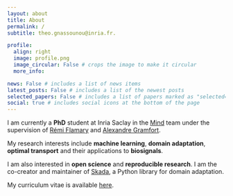 ```yaml
---
layout: about
title: About
permalink: /
subtitle: theo.gnassounou@inria.fr.

profile:
  align: right
  image: profile.png
  image_circular: False # crops the image to make it circular
  more_info:

news: False # includes a list of news items
latest_posts: False # includes a list of the newest posts
selected_papers: False # includes a list of papers marked as "selected={true}"
social: true # includes social icons at the bottom of the page
---
```


I am currently a **PhD** student at Inria Saclay in the [Mind](https://team.inria.fr/mind/) team under the supervision of [Rémi Flamary](https://remi.flamary.com/) and [Alexandre Gramfort](https://alexandre.gramfort.net/).

My research interests include **machine learning**, **domain adaptation**, **optimal transport** and their applications to **biosignals**.

I am also interested in **open science** and **reproducible research**. I am the co-creator and maintainer of [Skada](https://github.com/scikit-adaptation/skada), a Python library for domain adaptation.

My curriculum vitae is available [here](assets/pdf/CV.pdf).
